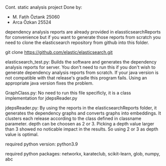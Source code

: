 Cont. static analysis project 
Done by:
- M. Fatih Öztank 25060
- Arca Özkan 25524

dependency analysis reports are already provided in elassticsearchReports for convenience
but if you want to generate those reports from scratch you need to clone the elasticsearch repository
from github into this folder.

git clone https://github.com/elastic/elasticsearch.git

elasticsearch_test.py: Builds the software and generates the dependency analysis reports for server. You don't 
need to run this if you don't wish to generate dependency analysis reports from scratch. If 
your java version is not compatible with that release's gradle this program fails. Using an appropriate java
version fixes the problem.

GraphClass.py: No need to run this file specificly, it is a class implementation for jdepsReader.py

jdepsReader.py: By using the reports in the elasticsearchReports folder, it generates the dependency graphs 
and converts graphs into embeddings. It clusters each release according to the class defined in classname parameter.
depth can be choosen as 2 or 3. Picking a depth value larger than 3 showed no noticable impact in the results. So using 2 or
3 as depth value is optimal.


required python version: python3.9

required python packages: networkx, karateclub, scikit-learn, glob, numpy, abc
